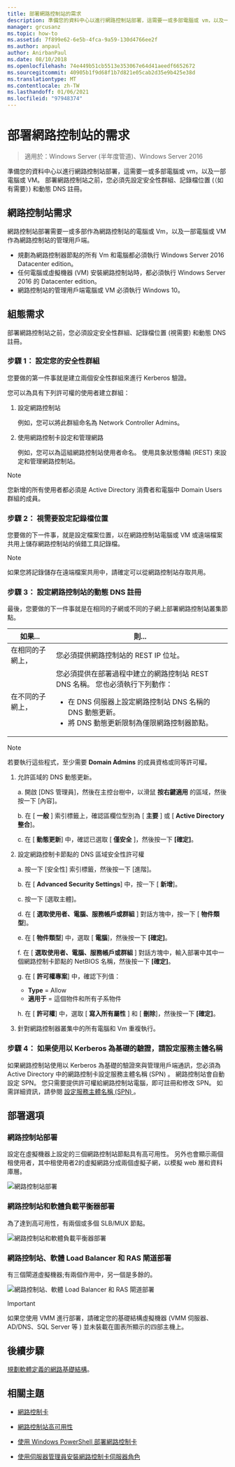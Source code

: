 ```yaml
---
title: 部署網路控制站的需求
description: 準備您的資料中心以進行網路控制站部署，這需要一或多部電腦或 vm，以及一部電腦或 VM。 部署網路控制站之前，您必須先設定安全性群組、記錄檔位置 (（如有需要）) 和動態 DNS 註冊。
manager: grcusanz
ms.topic: how-to
ms.assetid: 7f899e62-6e5b-4fca-9a59-130d4766ee2f
ms.author: anpaul
author: AnirbanPaul
ms.date: 08/10/2018
ms.openlocfilehash: 74e449b51cb5513e353067e64d41aeedf6652672
ms.sourcegitcommit: 40905b1f9d68f1b7d821e05cab2d35e9b425e38d
ms.translationtype: MT
ms.contentlocale: zh-TW
ms.lasthandoff: 01/06/2021
ms.locfileid: "97948374"
---
```

# <a name="requirements-for-deploying-network-controller"></a>部署網路控制站的需求

> 適用於：Windows Server (半年度管道)、Windows Server 2016

準備您的資料中心以進行網路控制站部署，這需要一或多部電腦或 vm，以及一部電腦或 VM。 部署網路控制站之前，您必須先設定安全性群組、記錄檔位置 (（如有需要）) 和動態 DNS 註冊。

## <a name="network-controller-requirements"></a>網路控制站需求

網路控制站部署需要一或多部作為網路控制站的電腦或 Vm，以及一部電腦或 VM 作為網路控制站的管理用戶端。

- 規劃為網路控制器節點的所有 Vm 和電腦都必須執行 Windows Server 2016 Datacenter edition。
- 任何電腦或虛擬機器 (VM) 安裝網路控制站時，都必須執行 Windows Server 2016 的 Datacenter edition。
- 網路控制站的管理用戶端電腦或 VM 必須執行 Windows 10。

## <a name="configuration-requirements"></a>組態需求

部署網路控制站之前，您必須設定安全性群組、記錄檔位置 (視需要) 和動態 DNS 註冊。

### <a name="step-1-configure-your-security-groups"></a>步驟 1： 設定您的安全性群組

您要做的第一件事就是建立兩個安全性群組來進行 Kerberos 驗證。

您可以為具有下列許可權的使用者建立群組：

1. 設定網路控制站<p>例如，您可以將此群組命名為 Network Controller Admins。
2. 使用網路控制卡設定和管理網路<p>例如，您可以為這組網路控制站使用者命名。 使用具象狀態傳輸 (REST) 來設定和管理網路控制站。

> [!NOTE]
> 您新增的所有使用者都必須是 Active Directory 消費者和電腦中 Domain Users 群組的成員。

### <a name="step-2-configure-log-file-locations-if-needed"></a>步驟 2： 視需要設定記錄檔位置

您要做的下一件事，就是設定檔案位置，以在網路控制站電腦或 VM 或遠端檔案共用上儲存網路控制站的偵錯工具記錄檔。

> [!NOTE]
> 如果您將記錄儲存在遠端檔案共用中，請確定可以從網路控制站存取共用。

### <a name="step-3-configure-dynamic-dns-registration-for-network-controller"></a>步驟 3： 設定網路控制站的動態 DNS 註冊

最後，您要做的下一件事就是在相同的子網或不同的子網上部署網路控制站叢集節點。

| 如果... | 則... |
|--|--|
| 在相同的子網上， | 您必須提供網路控制站的 REST IP 位址。 |
| 在不同的子網上， | 您必須提供在部署過程中建立的網路控制站 REST DNS 名稱。 您也必須執行下列動作：<ul><li>在 DNS 伺服器上設定網路控制站 DNS 名稱的 DNS 動態更新。</li><li>將 DNS 動態更新限制為僅限網路控制器節點。</li></ul> |

> [!NOTE]
> 若要執行這些程式，至少需要 **Domain Admins** 的成員資格或同等許可權。

1. 允許區域的 DNS 動態更新。

   a. 開啟 [DNS 管理員]，然後在主控台樹中，以滑鼠 **按右鍵適用** 的區域，然後按一下 [內容]。

   b. 在 [ **一般** ] 索引標籤上，確認區欄位型別為 [ **主要** ] 或 [ **Active Directory 整合**]。

   c. 在 [ **動態更新**] 中，確認已選取 [ **僅安全** ]，然後按一下 **[確定]**。

2. 設定網路控制卡節點的 DNS 區域安全性許可權

   a.  按一下 [安全性] 索引標籤，然後按一下 [進階]。

   b. 在 [ **Advanced Security Settings**] 中，按一下 [ **新增**]。

   c. 按一下 [選取主體]。

   d. 在 [ **選取使用者、電腦、服務帳戶或群組** ] 對話方塊中，按一下 [ **物件類型**]。

   e. 在 [ **物件類型**] 中，選取 [ **電腦**]，然後按一下 **[確定]**。

   f. 在 [ **選取使用者、電腦、服務帳戶或群組** ] 對話方塊中，輸入部署中其中一個網路控制卡節點的 NetBIOS 名稱，然後按一下 **[確定]**。

   g. 在 [ **許可權專案**] 中，確認下列值：

      - **Type** = Allow
      - **適用于** = 這個物件和所有子系物件

   h. 在 [ **許可權**] 中，選取 [ **寫入所有屬性** ] 和 [ **刪除**]，然後按一下 **[確定]**。

3. 針對網路控制器叢集中的所有電腦和 Vm 重複執行。

### <a name="step-4-configure-service-principal-name-if-using-kerberos-based-authentication"></a>步驟 4： 如果使用以 Kerberos 為基礎的驗證，請設定服務主體名稱

如果網路控制站使用以 Kerberos 為基礎的驗證來與管理用戶端通訊，您必須為 Active Directory 中的網路控制卡設定服務主體名稱 (SPN) 。 網路控制站會自動設定 SPN。 您只需要提供許可權給網路控制站電腦，即可註冊和修改 SPN。 如需詳細資訊，請參閱 [設定服務主體名稱 (SPN) ](../security/kerberos-with-spn.md#configure-service-principal-names-spn)。

## <a name="deployment-options"></a>部署選項

### <a name="network-controller-deployment"></a>網路控制站部署

設定在虛擬機器上設定的三個網路控制站節點具有高可用性。 另外也會顯示兩個租使用者，其中租使用者2的虛擬網路分成兩個虛擬子網，以模擬 web 層和資料庫層。

![網路控制站部署](../../media/Plan-a-Software-Defined-Network-Infrastructure/SDN-NC-Planning.png)

### <a name="network-controller-and-software-load-balancer-deployment"></a>網路控制站和軟體負載平衡器部署

為了達到高可用性，有兩個或多個 SLB/MUX 節點。

![網路控制站和軟體負載平衡器部署](../../media/Plan-a-Software-Defined-Network-Infrastructure/SDN-SLB-Deployment.png)

### <a name="network-controller-software-load-balancer-and-ras-gateway-deployment"></a>網路控制站、軟體 Load Balancer 和 RAS 閘道部署

有三個閘道虛擬機器;有兩個作用中，另一個是多餘的。

![網路控制站、軟體 Load Balancer 和 RAS 閘道部署](../../media/Plan-a-Software-Defined-Network-Infrastructure/SDN-GW-Deployment.png)

> [!IMPORTANT]
> 如果您使用 VMM 進行部署，請確定您的基礎結構虛擬機器 (VMM 伺服器、AD/DNS、SQL Server 等 ) 並未裝載在圖表所顯示的四部主機上。

## <a name="next-steps"></a>後續步驟

[規劃軟體定義的網路基礎結構](./plan-a-software-defined-network-infrastructure.md)。

## <a name="related-topics"></a>相關主題

- [網路控制卡](../technologies/network-controller/Network-Controller.md)

- [網路控制站高可用性](../technologies/network-controller/network-controller-high-availability.md)

- [使用 Windows PowerShell 部署網路控制卡](../deploy/Deploy-Network-Controller-using-Windows-PowerShell.md)

- [使用伺服器管理員安裝網路控制卡伺服器角色](../technologies/network-controller/Install-the-Network-Controller-server-role-using-Server-Manager.md)